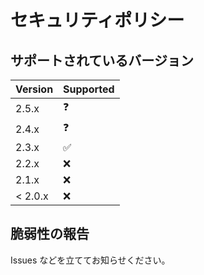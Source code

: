 # セキュリティポリシー

## サポートされているバージョン

| Version | Supported          |
| ------- | ------------------ |
| 2.5.x   | :question:         |
| 2.4.x   | :question:         |
| 2.3.x   | :white_check_mark: |
| 2.2.x   | :x:                |
| 2.1.x   | :x:                |
| < 2.0.x | :x:                |

## 脆弱性の報告

Issues などを立ててお知らせください。
